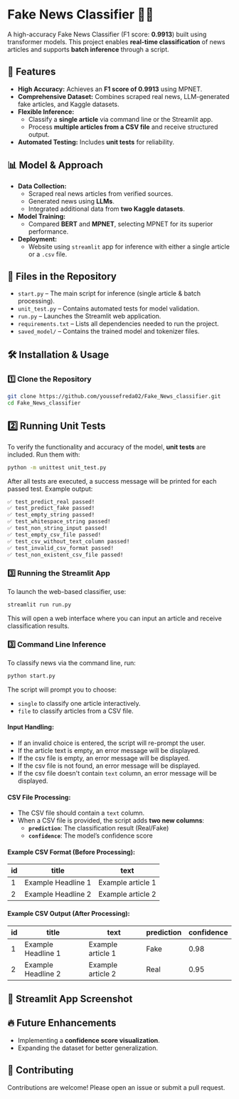 # Fake News Classifier 📰🤖  

A high-accuracy Fake News Classifier (F1 score: **0.9913**) built using transformer models. This project enables **real-time classification** of news articles and supports **batch inference** through a script.

## 🚀 Features  
- **High Accuracy:** Achieves an **F1 score of 0.9913** using MPNET.  
- **Comprehensive Dataset:** Combines scraped real news, LLM-generated fake articles, and Kaggle datasets.  
- **Flexible Inference:**  
  - Classify a **single article** via command line or the Streamlit app.  
  - Process **multiple articles from a CSV file** and receive structured output.  
- **Automated Testing:** Includes **unit tests** for reliability.  

## 📊 Model & Approach  
- **Data Collection:**  
  - Scraped real news articles from verified sources.  
  - Generated news using **LLMs**.  
  - Integrated additional data from **two Kaggle datasets**.  
- **Model Training:**  
  - Compared **BERT** and **MPNET**, selecting MPNET for its superior performance.  
- **Deployment:**  
  - Website using `streamlit` app for inference with either a single article or a `.csv` file.  
## 📂 Files in the Repository

- `start.py` – The main script for inference (single article & batch processing).
- `unit_test.py` – Contains automated tests for model validation.
- `run.py` – Launches the Streamlit web application.
- `requirements.txt` – Lists all dependencies needed to run the project.
- `saved_model/` – Contains the trained model and tokenizer files.

## 🛠 Installation & Usage  

### 1️⃣ Clone the Repository  
```bash
git clone https://github.com/youssefreda02/Fake_News_classifier.git
cd Fake_News_classifier
```
## 2️⃣ Running Unit Tests  
To verify the functionality and accuracy of the model, **unit tests** are included. Run them with:  
```bash
python -m unittest unit_test.py
```
After all tests are executed, a success message will be printed for each passed test.
Example output:
```bash
✅ test_predict_real passed!
✅ test_predict_fake passed!
✅ test_empty_string passed!
✅ test_whitespace_string passed!
✅ test_non_string_input passed!
✅ test_empty_csv_file passed!
✅ test_csv_without_text_column passed!
✅ test_invalid_csv_format passed!
✅ test_non_existent_csv_file passed!
```

### 3️⃣ Running the Streamlit App  
To launch the web-based classifier, use:  
```bash
streamlit run run.py
```
This will open a web interface where you can input an article and receive classification results.  

### 3️⃣ Command Line Inference  
To classify news via the command line, run:  
```bash
python start.py
```
The script will prompt you to choose:
- `single` to classify one article interactively.
- `file` to classify articles from a CSV file.

#### Input Handling:
- If an invalid choice is entered, the script will re-prompt the user.
- If the article text is empty, an error message will be displayed.
- If the csv file is empty, an error message will be displayed.
- If the csv file is not found, an error message will be displayed.
- If the csv file doesn't contain `text` column, an error message will be displayed.

#### CSV File Processing:
- The CSV file should contain a `text` column.
- When a CSV file is provided, the script adds **two new columns**:
  - **`prediction`**: The classification result (Real/Fake)
  - **`confidence`**: The model’s confidence score

#### Example CSV Format (Before Processing):
| id | title               | text               |
|----|---------------------|--------------------|
| 1  | Example Headline 1 | Example article 1 |
| 2  | Example Headline 2 | Example article 2 |

#### Example CSV Output (After Processing):
| id | title               | text               | prediction | confidence |
|----|---------------------|--------------------|------------|------------|
| 1  | Example Headline 1 | Example article 1 | Fake       | 0.98       |
| 2  | Example Headline 2 | Example article 2 | Real       | 0.95       |

## 🎨 Streamlit App Screenshot

## 🔥 Future Enhancements  
- Implementing a **confidence score visualization**.
- Expanding the dataset for better generalization.

## 🤝 Contributing  
Contributions are welcome! Please open an issue or submit a pull request.

